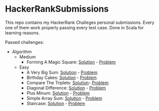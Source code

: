 # HackerRankSubmissions

This repo contains my HackerRank Challeges personal submissions. Every one of them work properly passing every test case. Done in Scala for learning reasons.

Passed challenges:
- Algorithm
  - Medium
    - Forming A Magic Square: [Solution](https://github.com/garciacastano09/HackerRankSubmissions/tree/master/src/main/scala/practice/algorithm/implementation/medium/forming_a_magic_square) - [Problem](https://www.hackerrank.com/challenges/magic-square-forming)
  - Easy
    - A Very Big Sum: [Solution](https://github.com/garciacastano09/HackerRankSubmissions/tree/master/src/main/scala/practice/algorithm/warmup/easy/a_very_big_sum) - [Problem](https://www.hackerrank.com/challenges/a-very-big-sum)
    - Birthday Cakes: [Solution](https://github.com/garciacastano09/HackerRankSubmissions/tree/master/src/main/scala/practice/algorithm/warmup/easy/birthday_cake_candles) - [Problem](https://www.hackerrank.com/challenges/birthday-cake-candles)
    - Compare The Triplets: [Solution](https://github.com/garciacastano09/HackerRankSubmissions/tree/master/src/main/scala/practice/algorithm/warmup/easy/compare_the_triplets)- [Problem](https://www.hackerrank.com/challenges/compare-the-triplets)
    - Diagonal Difference: [Solution](https://github.com/garciacastano09/HackerRankSubmissions/tree/master/src/main/scala/practice/algorithm/warmup/easy/diagonal_difference) - [Problem](https://www.hackerrank.com/challenges/diagonal-difference)
    - Plus Minum: [Solution](https://github.com/garciacastano09/HackerRankSubmissions/tree/master/src/main/scala/practice/algorithm/warmup/easy/plus_minus) - [Problem](https://www.hackerrank.com/challenges/plus-minus)
    - Simple Array Sum: [Solution](https://github.com/garciacastano09/HackerRankSubmissions/tree/master/src/main/scala/practice/algorithm/warmup/easy/simple_array_sum) - [Problem](https://www.hackerrank.com/challenges/simple-array-sum)
    - Staircase: [Solution](https://github.com/garciacastano09/HackerRankSubmissions/tree/master/src/main/scala/practice/algorithm/warmup/easy/staircase) - [Problem](https://www.hackerrank.com/challenges/staircase)


